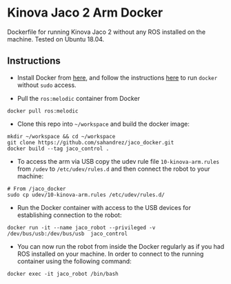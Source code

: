# Kinova Jaco 2 Arm Docker
Dockerfile for running Kinova Jaco 2 without any ROS installed on the machine. 
Tested on Ubuntu 18.04.

## Instructions 
* Install Docker from [here](https://docs.docker.com/install/linux/docker-ce/ubuntu/), and follow the instructions [here](https://docs.docker.com/install/linux/linux-postinstall/) to run `docker` without `sudo` access. 

* Pull the `ros:melodic` container from Docker
```
docker pull ros:melodic
```

* Clone this repo into `~/workspace` and build the docker image:
```
mkdir ~/workspace && cd ~/workspace
git clone https://github.com/sahandrez/jaco_docker.git
docker build --tag jaco_control .
```

* To access the arm via USB copy the udev rule file `10-kinova-arm.rules` from `/udev` to 
`/etc/udev/rules.d` and then connect the robot to your machine: 
```
# From /jaco_docker
sudo cp udev/10-kinova-arm.rules /etc/udev/rules.d/
```

* Run the Docker container with access to the USB devices for establishing connection to the robot: 
```
docker run -it --name jaco_robot --privileged -v /dev/bus/usb:/dev/bus/usb  jaco_control
```

* You can now run the robot from inside the Docker regularly as if you had ROS installed on your 
machine. In order to connect to the running container using the following command:
```
docker exec -it jaco_robot /bin/bash
```
